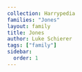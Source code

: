 ```yaml
---
collection: Harrypedia
families: "Jones"
layout: family
title: Jones
author: Luke Schierer
tags: ["family"]
sidebar:
  order: 1
---
```

